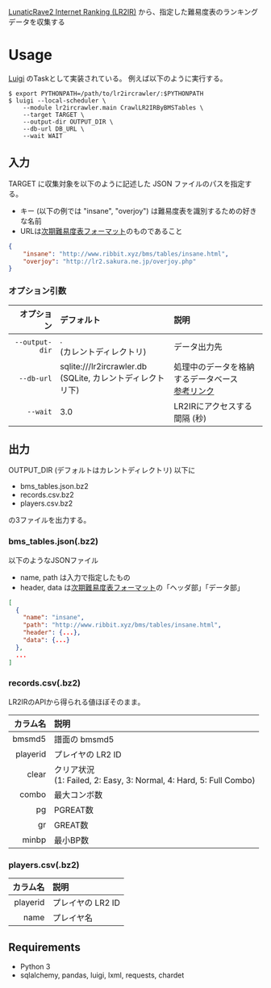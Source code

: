 [LunaticRave2 Internet Ranking (LR2IR)](http://www.dream-pro.info/~lavalse/LR2IR/search.cgi) から、指定した難易度表のランキングデータを収集する

# Usage
[Luigi](https://luigi.readthedocs.io/en/stable/) のTaskとして実装されている。
例えば以下のように実行する。
```commandline
$ export PYTHONPATH=/path/to/lr2ircrawler/:$PYTHONPATH
$ luigi --local-scheduler \
	--module lr2ircrawler.main CrawlLR2IRByBMSTables \
	--target TARGET \
	--output-dir OUTPUT_DIR \
	--db-url DB_URL \
	--wait WAIT
```

## 入力
TARGET に収集対象を以下のように記述した JSON ファイルのパスを指定する。

- キー (以下の例では "insane", "overjoy") は難易度表を識別するための好きな名前
- URLは[次期難易度表フォーマット](http://bmsnormal2.syuriken.jp/bms_dtmanager.html)のものであること
 
 
```json
{
	"insane": "http://www.ribbit.xyz/bms/tables/insane.html",
	"overjoy": "http://lr2.sakura.ne.jp/overjoy.php"
}
```

### オプション引数
| オプション | デフォルト | 説明 |
|-:|:-|:-|
|`--output-dir`|. <br> (カレントディレクトリ) | データ出力先 |
|`--db-url`| sqlite:///lr2ircrawler.db <br> (SQLite, カレントディレクトリ下) |処理中のデータを格納するデータベース<br>[参考リンク](http://omake.accense.com/static/doc-ja/sqlalchemy/dbengine.html#create-engine-url)|
|`--wait`| 3.0 | LR2IRにアクセスする間隔 (秒)|

## 出力
OUTPUT_DIR (デフォルトはカレントディレクトリ) 以下に

- bms_tables.json.bz2
- records.csv.bz2
- players.csv.bz2 

の3ファイルを出力する。

### bms_tables.json(.bz2)
以下のようなJSONファイル

- name, path は入力で指定したもの
- header, data は[次期難易度表フォーマット](http://bmsnormal2.syuriken.jp/bms_dtmanager.html)の「ヘッダ部」「データ部」
```json
[
  {
    "name": "insane",
    "path": "http://www.ribbit.xyz/bms/tables/insane.html",
    "header": {...},
    "data": {...}
  },
  ...
]
```
### records.csv(.bz2)
LR2IRのAPIから得られる値ほぼそのまま。

| カラム名 | 説明 |
|-----------:|:------------|
|bmsmd5|譜面の bmsmd5|
|playerid|プレイヤの LR2 ID|
|clear|クリア状況<br>(1: Failed, 2: Easy, 3: Normal, 4: Hard, 5: Full Combo)|
|combo|最大コンボ数|
|pg|PGREAT数|
|gr|GREAT数|
|minbp|最小BP数|

### players.csv(.bz2)
| カラム名 | 説明 |
|-----------:|:------------|
|playerid|プレイヤの LR2 ID|
|name|プレイヤ名|


## Requirements
* Python 3
* sqlalchemy, pandas, luigi, lxml, requests, chardet